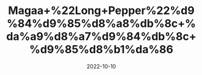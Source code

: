 ---
title: 'Magaa+%22Long+Pepper%22%d9%84%d9%85%d8%a8%db%8c+%da%a9%d8%a7%d9%84%db%8c+%d9%85%d8%b1%da%86'
date: '2022-10-10' 
metatag: '' 
inventory: '0' 
draft: false 
# meta description 
shortDescripton: 'Indian+long+pepper+is+used+to%ef%bf%bdimprove+appetite+and+digestion%2c+as+well+as+treat+stomachache%2c+heartburn%2c+indigestion%2c+intestinal+gas%2c+diarrhea%2c+and+cholera.+It+is+also+used+for+lung+problems+including+asthma%2c+bronchitis%2c+and+cough.'
description: 'Spices'
longdescription: ''
featured: True
# product Price
price: '100.0'
# Product Short Description
shortDescription: 'Indian+long+pepper+is+used+to%ef%bf%bdimprove+appetite+and+digestion%2c+as+well+as+treat+stomachache%2c+heartburn%2c+indigestion%2c+intestinal+gas%2c+diarrhea%2c+and+cholera.+It+is+also+used+for+lung+problems+including+asthma%2c+bronchitis%2c+and+cough.'
productID: 'EF7A9D88-212A-ED11-9968-005056B3A416'
type: 'products'
category: 'Spices' 
thumnailproduct: 'https://eraconnect.blob.core.windows.net/product-images/aminsaddiquidawakhana/EF7A9D88-212A-ED11-9968-005056B3A416.webp' 
images:
  - image: 'https://eraconnect.blob.core.windows.net/product-images/aminsaddiquidawakhana/EF7A9D88-212A-ED11-9968-005056B3A416.webp'  
Variants:
---